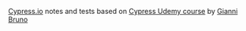[Cypress.io](https://www.cypress.io/) notes and tests based on [Cypress Udemy course](https://www.udemy.com/course/cypress-io-master-class/) by [Gianni Bruno](https://www.udemy.com/user/gianni-bruno-2/)
